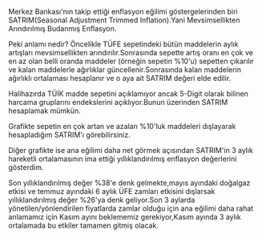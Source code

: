 Merkez Bankası'nın takip ettiği enflasyon eğilimi göstergelerinden biri SATRIM(Seasonal Adjustment Trimmed Inflation).Yani Mevsimsellikten Arındırılmış Budanmış Enflasyon.

Peki anlamı nedir? Öncelikle TÜFE sepetindeki bütün maddelerin aylık artışları mevsimsellikten arındırılır.Sonrasında sepette artış oranı en çok ve en az olan belli oranda maddeler (örneğin sepetin %10'u) sepetten çıkarılır ve kalan maddelerle ağırlıklar güncellenir.Sonrasında kalan maddelerin ağırlıklı ortalaması hesaplanır ve o aya ait SATRIM değeri elde edilir.

Halihazırda TÜİK madde sepetini açıklamıyor ancak 5-Digit olarak bilinen harcama gruplarını endekslerini açıklıyor.Bunun üzerinden SATRIM hesaplamak mümkün.

Grafikte sepetin en çok artan ve azalan %10'luk maddeleri dışlayarak hesapladığım SATRIM'ı görebilirsiniz.

Diğer grafikte ise ana eğilimi daha net görmek açısından SATRIM'in 3 aylık hareketli ortalamasının ima ettiği yıllıklandırılmış enflasyon değerlerini gösterdim.

Son yıllıklandırılmış değer %38'e denk gelmekte,mayıs ayındaki doğalgaz etkisi ve temmuz ayındaki 6 aylık ÜFE zamları etkisini dışlarsak yıllıklandırılmış değer %26'ya denk geliyor.Son 3 aylarda yönetilen/yönlendirilen fiyatlarda zamlar olduğu için ana eğilimi daha rahat anlamamız için Kasım ayını beklememiz gerekiyor,Kasım ayında 3 aylık ortalamada bu etkiler tamamen gitmiş olacak.
